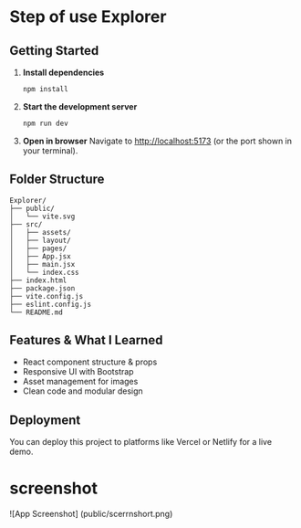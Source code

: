 # Step of use Explorer

## Getting Started

1. **Install dependencies**
	```bash
	npm install
	```

2. **Start the development server**
	```bash
	npm run dev
	```

3. **Open in browser**
	Navigate to [http://localhost:5173](http://localhost:5173) (or the port shown in your terminal).

## Folder Structure

```
Explorer/
├── public/
│   └── vite.svg
├── src/
│   ├── assets/
│   ├── layout/
│   ├── pages/
│   ├── App.jsx
│   ├── main.jsx
│   └── index.css
├── index.html
├── package.json
├── vite.config.js
├── eslint.config.js
└── README.md
```

## Features & What I Learned

- React component structure & props
- Responsive UI with Bootstrap
- Asset management for images
- Clean code and modular design

## Deployment

You can deploy this project to platforms like Vercel or Netlify for a live demo.
 # screenshot 

 ![App Screenshot]
 (public/scerrnshort.png)